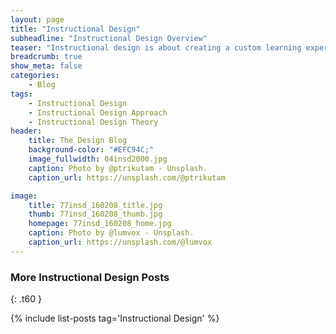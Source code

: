 ```yaml
---
layout: page
title: "Instructional Design"
subheadline: "Instructional Design Overview"
teaser: "Instructional design is about creating a custom learning experience for the learner."
breadcrumb: true
show_meta: false
categories:
    - Blog
tags:
    - Instructional Design
    - Instructional Design Approach
    - Instructional Design Theory
header:
    title: The Design Blog
    background-color: "#EFC94C;"
    image_fullwidth: 04insd2000.jpg
    caption: Photo by @ptrikutam - Unsplash.
    caption_url: https://unsplash.com/@ptrikutam

image:
    title: 77insd_160208_title.jpg
    thumb: 77insd_160208_thumb.jpg
    homepage: 77insd_160208_home.jpg
    caption: Photo by @lumvox - Unsplash.
    caption_url: https://unsplash.com/@lumvox
---
```

<!--more-->





### More Instructional Design Posts
{: .t60 }

{% include list-posts tag='Instructional Design' %}
